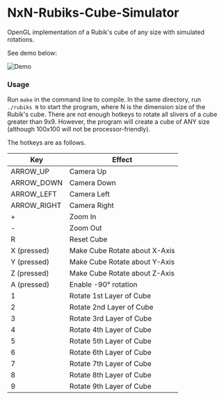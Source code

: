# NxN-Rubiks-Cube-Simulator
OpenGL implementation of a Rubik's cube of any size with simulated rotations.

See demo below:

![Demo](demo.gif)

### Usage

Run `make` in the command line to compile. In the same directory, run `./rubiks N` to start the program, where N is the dimension size of the Rubik's cube. There are not enough hotkeys to rotate all slivers of a cube greater than 9x9. However, the program will create a cube of ANY size (although 100x100 will not be processor-friendly).

The hotkeys are as follows.

| Key  | Effect |
| ------------- | ------------- |
| ARROW_UP  | Camera Up  |
| ARROW_DOWN  | Camera Down  |
| ARROW_LEFT  | Camera Left  |
| ARROW_RIGHT  | Camera Right  |
| +  | Zoom In  |
| -  | Zoom Out |
| R  | Reset Cube  |
| X (pressed)  | Make Cube Rotate about X-Axis |
| Y (pressed)  | Make Cube Rotate about Y-Axis |
| Z (pressed)  | Make Cube Rotate about Z-Axis |
| A (pressed)  | Enable -90° rotation |
| 1  | Rotate 1st Layer of Cube |
| 2  | Rotate 2nd Layer of Cube |
| 3  | Rotate 3rd Layer of Cube |
| 4  | Rotate 4th Layer of Cube |
| 5  | Rotate 5th Layer of Cube |
| 6  | Rotate 6th Layer of Cube |
| 7  | Rotate 7th Layer of Cube |
| 8  | Rotate 8th Layer of Cube |
| 9  | Rotate 9th Layer of Cube |
